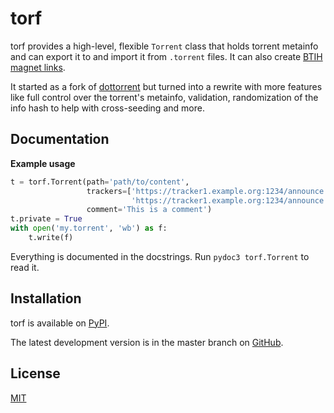 # torf

torf provides a high-level, flexible `Torrent` class that holds torrent metainfo
and can export it to and import it from `.torrent` files. It can also create
[BTIH magnet links](https://en.wikipedia.org/wiki/Magnet_link#BitTorrent_info_hash_(BTIH)).

It started as a fork of [dottorrent](https://github.com/kz26/dottorrent) but
turned into a rewrite with more features like full control over the torrent's
metainfo, validation, randomization of the info hash to help with cross-seeding
and more.

Documentation
-------------

**Example usage**

```python
t = torf.Torrent(path='path/to/content',
                 trackers=['https://tracker1.example.org:1234/announce',
                           'https://tracker1.example.org:1234/announce'],
                 comment='This is a comment')
t.private = True
with open('my.torrent', 'wb') as f:
    t.write(f)
```

Everything is documented in the docstrings. Run `pydoc3 torf.Torrent` to read
it.

Installation
------------

torf is available on [PyPI](https://pypi.org/project/torf).

The latest development version is in the master branch on
[GitHub](https://github.com/rndusr/torf).

License
-------

[MIT](https://opensource.org/licenses/MIT)
